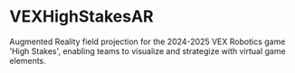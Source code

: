 # VEXHighStakesAR
Augmented Reality field projection for the 2024-2025 VEX Robotics game 'High Stakes', enabling teams to visualize and strategize with virtual game elements.
